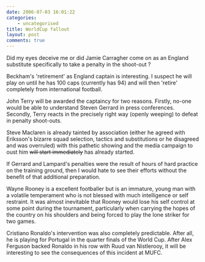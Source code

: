 ```yaml
---
date: 2006-07-03 16:01:22
categories:
    - uncategorised
title: WorldCup fallout
layout: post
comments: true
---
```

Did my eyes deceive me or did Jamie Carragher come on as an England
substitute specifically to take a penalty in the shoot-out ?

Beckham's 'retirement' as England captain is interesting. I suspect he
will play on until he has 100 caps (currently has 94) and will then
'retire' completely from international football.

John Terry will be awarded the captaincy for two reasons. Firstly,
no-one would be able to understand Steven Gerrard in press conferences.
Secondly, Terry reacts in the precisely right way (openly weeping) to
defeat in penalty shoot-outs.

Steve Maclaren is already tainted by association (either he agreed with
Eriksson's bizarre squad selection, tactics and substitutions or he
disagreed and was overruled) with this pathetic showing and the media
campaign to oust him ~~will start immediately~~ has already started.

If Gerrard and Lampard's penalties were the result of hours of hard
practice on the training ground, then I would hate to see their efforts
without the benefit of that additional preparation.

Wayne Rooney is a excellent footballer but is an immature, young man
with a volatile temperament who is not blessed with much intelligence or
self restraint. It was almost inevitable that Rooney would lose his self
control at some point during the tournament, particularly when carrying
the hopes of the country on his shoulders and being forced to play the
lone striker for two games.

Cristiano Ronaldo's intervention was also completely predictable. After
all, he is playing for Portugal in the quarter finals of the World Cup.
After Alex Ferguson backed Ronaldo in his row with Ruud van Nistlerooy,
it will be interesting to see the consequences of this incident at MUFC.

